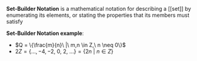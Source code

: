 **Set-Builder Notation** is a mathematical notation for describing a [[set]] by enumerating its elements, or stating the properties that its members must satisfy


**Set-Builder Notation example**:
* $Q = \{\frac{m}{n}\ |\ m,n \in Z,\ n \neq 0\}$
* $2Z = \{\dots,-4,-2,\ 0,\ 2,\ \dots \} = \{2n\ |\ n \in Z \}$